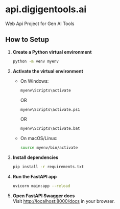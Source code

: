 # api.digigentools.ai
Web Api Project for Gen AI Tools

## How to Setup

1. **Create a Python virtual environment**  
    ```bash
    python -m venv myenv
    ```

2. **Activate the virtual environment**  
    - On Windows:
      ```bash
      myenv\Scripts\activate
      ```
      OR 
      ```bash
      myenv\Scripts\activate.ps1
      ```
      OR 
      ```bash
      myenv\Scripts\activate.bat
      ```
    - On macOS/Linux:
      ```bash
      source myenv/bin/activate
      ```

3. **Install dependencies**  
    ```bash
    pip install -r requirements.txt
    ```

4. **Run the FastAPI app**  
    ```bash
    uvicorn main:app --reload
    ```

5. **Open FastAPI Swagger docs**  
    Visit [http://localhost:8000/docs](http://localhost:8000/docs) in your browser.
